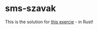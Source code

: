 # sms-szavak
This is the solution for [this exercie](https://loma.info.hu/index.php/programozas/programozas-feladatok/17-sms-szavak) - in Rust!
